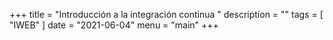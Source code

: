 +++
title = "Introducción a la integración continua "
description = ""
tags = [
    "IWEB"
]
date = "2021-06-04"
menu = "main"
+++
